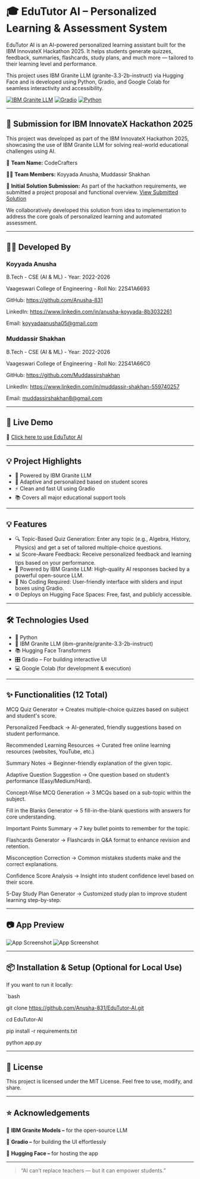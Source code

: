 # 🎓 EduTutor AI – Personalized Learning & Assessment System

EduTutor AI is an AI-powered personalized learning assistant built for the IBM InnovateX Hackathon 2025. It helps students generate quizzes, feedback, summaries, flashcards, study plans, and much more — tailored to their learning level and performance.

This project uses IBM Granite LLM (granite-3.3-2b-instruct) via Hugging Face and is developed using Python, Gradio, and Google Colab for seamless interactivity and accessibility.

[![IBM Granite LLM](https://img.shields.io/badge/IBM%20Granite%20LLM-Model-blue)](https://huggingface.co/ibm-granite/granite-3.3-2b-instruct)
[![Gradio](https://img.shields.io/badge/Gradio-Interface-orange)](https://www.gradio.app/)
[![Python](https://img.shields.io/badge/Made%20With-Python-green)](https://www.python.org/)

---

## 🎯 Submission for IBM InnovateX Hackathon 2025

This project was developed as part of the IBM InnovateX Hackathon 2025, showcasing the use of IBM Granite LLM for solving real-world educational challenges using AI.

👥 **Team Name:** CodeCrafters

👩‍💻 **Team Members:** Koyyada Anusha, Muddassir Shakhan

📄 **Initial Solution Submission:** As part of the hackathon requirements, we submitted a project proposal and functional overview. [View Submitted Solution](https://drive.google.com/file/d/12NDxLZR-52vAoWG8LvyqDe2P65nbdyws/view?usp=sharing)

We collaboratively developed this solution from idea to implementation to address the core goals of personalized learning and automated assessment.

---

## 🙋‍♀️ Developed By

### Koyyada Anusha

B.Tech - CSE (AI & ML) - Year: 2022-2026

Vaageswari College of Engineering - Roll No: 22S41A6693

GitHub: https://github.com/Anusha-831

LinkedIn: https://www.linkedin.com/in/anusha-koyyada-8b3032261

Email: koyyadaanusha05@gmail.com

### Muddassir Shakhan

B.Tech - CSE (AI & ML) - Year: 2022-2026

Vaageswari College of Engineering - Roll No: 22S41A66C0

GitHub: https://github.com/Muddassirshakhan

LinkedIn: https://www.linkedin.com/in/muddassir-shakhan-559740257

Email: muddassirshakhan8@gmail.com

---

## 🚀 Live Demo

🔗 [Click here to use EduTutor AI](https://huggingface.co/spaces/Anusha831/EduTutor-AI)

---

## 💡 Project Highlights

- 🧠 Powered by IBM Granite LLM
- 🎯 Adaptive and personalized based on student scores
- ⚡ Clean and fast UI using Gradio
- 📚 Covers all major educational support tools

---

## 💡 Features

- 🔍 Topic-Based Quiz Generation: Enter any topic (e.g., Algebra, History, Physics) and get a set of tailored multiple-choice questions.
- 📊 Score-Aware Feedback: Receive personalized feedback and learning tips based on your performance.
- 🤖 Powered by IBM Granite LLM: High-quality AI responses backed by a powerful open-source LLM.
- 🧠 No Coding Required: User-friendly interface with sliders and input boxes using Gradio.
- 🌐 Deploys on Hugging Face Spaces: Free, fast, and publicly accessible.

---

## 🛠️ Technologies Used

- 🐍 Python
- 🧠 IBM Granite LLM (ibm-granite/granite-3.3-2b-instruct)
- 📚 Hugging Face Transformers
- 🎛️ Gradio – For building interactive UI
- 💻 Google Colab (for development & execution)

---

## ✨ Functionalities (12 Total)

MCQ Quiz Generator
→ Creates multiple-choice quizzes based on subject and student's score.

Personalized Feedback
→ AI-generated, friendly suggestions based on student performance.

Recommended Learning Resources
→ Curated free online learning resources (websites, YouTube, etc.)

Summary Notes
→ Beginner-friendly explanation of the given topic.

Adaptive Question Suggestion
→ One question based on student’s performance (Easy/Medium/Hard).

Concept-Wise MCQ Generation
→ 3 MCQs based on a sub-topic within the subject.

Fill in the Blanks Generator
→ 5 fill-in-the-blank questions with answers for core understanding.

Important Points Summary
→ 7 key bullet points to remember for the topic.

Flashcards Generator
→ Flashcards in Q&A format to enhance revision and retention.

Misconception Correction
→ Common mistakes students make and the correct explanations.

Confidence Score Analysis
→ Insight into student confidence level based on their score.

5-Day Study Plan Generator
→ Customized study plan to improve student learning step-by-step.

---

## 📷 App Preview

![App Screenshot](https://github.com/user-attachments/assets/57db935d-cd12-4693-918f-903af65a77bf)
![App Screenshot](https://github.com/user-attachments/assets/59a890c9-5c58-4313-a900-7af783e6f343)

---

## 📦 Installation & Setup (Optional for Local Use)

If you want to run it locally:

`bash

git clone https://github.com/Anusha-831/EduTutor-AI.git

cd EduTutor-AI

pip install -r requirements.txt

python app.py

---

## 📄 License

This project is licensed under the MIT License. Feel free to use, modify, and share.

---

## ⭐️ Acknowledgements

🤖 **IBM Granite Models –** for the open-source LLM

🧪 **Gradio –** for building the UI effortlessly

🧠 **Hugging Face –** for hosting the app

---

> “AI can’t replace teachers — but it can empower students.”
